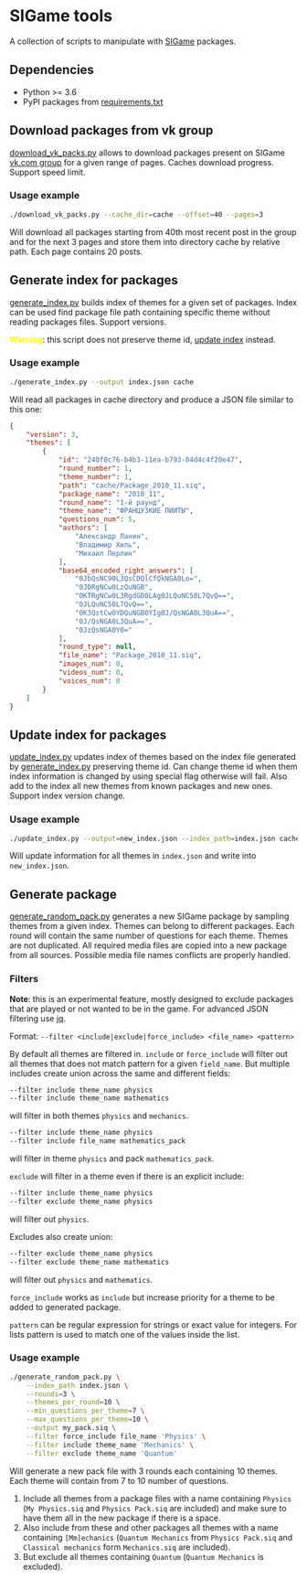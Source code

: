 # SIGame tools

A collection of scripts to manipulate with [SIGame](https://vladimirkhil.com/si/game) packages.

## Dependencies

* Python >= 3.6
* PyPI packages from [requirements.txt](requirements.txt)

## Download packages from vk group

[download_vk_packs.py](download_vk_packs.py) allows to download packages present on
SIGame [vk.com group](https://vk.com/topic-135725718_34975471) for a given range of pages.
Caches download progress. Support speed limit.

### Usage example

```bash
./download_vk_packs.py --cache_dir=cache --offset=40 --pages=3
```

Will download all packages starting from 40th most recent post in the group and for the next 3 pages
and store them into directory cache by relative path. Each page contains 20 posts.

## Generate index for packages

[generate_index.py](generate_index.py) builds index of themes for a given set of packages.
Index can be used find package file path containing specific theme without reading packages files.
Support versions.

<span style="color:yellow">**Warning**</span>: this script does not preserve theme id, [update index](#Update-index-for-packages) instead.

### Usage example

```bash
./generate_index.py --output index.json cache
```

Will read all packages in cache directory and produce a JSON file similar to this one:

```json
{
    "version": 3,
    "themes": [
        {
            "id": "240f0c76-b4b3-11ea-b793-04d4c4f20e47",
            "round_number": 1,
            "theme_number": 1,
            "path": "cache/Package_2010_11.siq",
            "package_name": "2010_11",
            "round_name": "1-й раунд",
            "theme_name": "ФРАНЦУЗКИЕ ПИИТЫ",
            "questions_num": 5,
            "authors": [
                "Александр Ланин",
                "Владимир Хиль",
                "Михаил Перлин"
            ],
            "base64_encoded_right_answers": [
                "0JbQsNC90L3QsCDQlCfQkNGA0Lo=",
                "0JDRgNCw0LzQuNGB",
                "0KTRgNCw0L3RgdGD0LAg0JLQuNC50L7QvQ==",
                "0JLQuNC50L7QvQ==",
                "0K3QstCw0YDQuNGB0YIg0J/QsNGA0L3QuA==",
                "0J/QsNGA0L3QuA==",
                "0JzQsNGA0Y0="
            ],
            "round_type": null,
            "file_name": "Package_2010_11.siq",
            "images_num": 0,
            "videos_num": 0,
            "voices_num": 0
        }
    ]
}
```

## Update index for packages

[update_index.py](update_index.py) updates index of themes based on the index file
generated by [generate_index.py](#Generate-index-for-packages) preserving theme id.
Can change theme id when them index information is changed by using special flag
otherwise will fail. Also add to the index all new themes from known packages and new ones.
Support index version change.

### Usage example

```bash
./update_index.py --output=new_index.json --index_path=index.json cache
```

Will update information for all themes in `index.json` and write into `new_index.json`.

## Generate package

[generate_random_pack.py](generate_random_pack.py) generates a new SIGame package by sampling themes
from a given index. Themes can belong to different packages.
Each round will contain the same number of questions for each theme.
Themes are not duplicated. All required media files are copied into a new package from all sources.
Possible media file names conflicts are properly handled.

### Filters

**Note**: this is an experimental feature, mostly designed to exclude packages that are played or not wanted to be in the game. For advanced JSON filtering use [jq](https://stedolan.github.io/jq/).

Format: `--filter <include|exclude|force_include> <file_name> <pattern>`

By default all themes are filtered in. `include` or `force_include` will filter out all themes that does not match
pattern for a given `field_name`. But multiple includes create union across the same and different fields:

```bash
--filter include theme_name physics
--filter include theme_name mathematics
```

will filter in both themes `physics` and `mechanics`.

```bash
--filter include theme_name physics
--filter include file_name mathematics_pack
```

will filter in theme `physics` and pack `mathematics_pack`.

`exclude` will filter in a theme even if there is an explicit include:

```bash
--filter include theme_name physics
--filter exclude theme_name physics
```

will filter out `physics`.

Excludes also create union:

```bash
--filter exclude theme_name physics
--filter exclude theme_name mathematics
```

will filter out `physics` and `mathematics`.

`force_include` works as `include` but increase priority for a theme to be added to generated package.

`pattern` can be regular expression for strings or exact value for integers. For lists pattern is used to match one of the values inside the list.

### Usage example

```bash
./generate_random_pack.py \
    --index_path index.json \
    --rounds=3 \
    --themes_per_round=10 \
    --min_questions_per_theme=7 \
    --max_questions_per_theme=10 \
    --output my_pack.siq \
    --filter force_include file_name 'Physics' \
    --filter include theme_name 'Mechanics' \
    --filter exclude theme_name 'Quantum'
```

Will generate a new pack file with 3 rounds each containing 10 themes. Each theme will contain from 7 to 10 number of questions.
1. Include all themes from a package files with a name containing `Physics` (`My Physics.siq` and `Physics Pack.siq` are included)
   and make sure to have them all in the new package if there is a space.
2. Also include from these and other packages all themes with a name containing
   `[Mm]echanics` (`Quantum Mechanics` from `Physics Pack.siq` and `Classical mechanics` form `Mechanics.siq` are included).
3. But exclude all themes containing `Quantum` (`Quantum Mechanics` is excluded).
